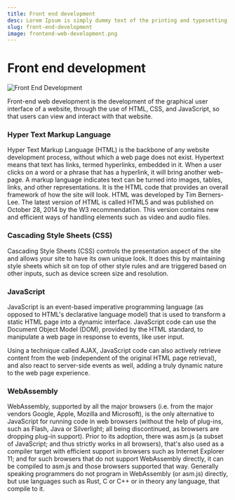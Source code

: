 ```yaml
---
title: Front end development
desc: Lorem Ipsum is simply dummy text of the printing and typesetting industry.
slug: front-end-development
image: frontend-web-development.png
---
```


# Front end development

![Front End Development](../../_nuxt/assets/images/frontend-web-development.png)

Front-end web development is the development of the graphical user interface of a website, through the use of HTML, CSS, and JavaScript, so that users can view and interact with that website.

### Hyper Text Markup Language

Hyper Text Markup Language (HTML) is the backbone of any website development process, without which a web page does not exist. Hypertext means that text has links, termed hyperlinks, embedded in it. When a user clicks on a word or a phrase that has a hyperlink, it will bring another web-page. A markup language indicates text can be turned into images, tables, links, and other representations. It is the HTML code that provides an overall framework of how the site will look. HTML was developed by Tim Berners-Lee. The latest version of HTML is called HTML5 and was published on October 28, 2014 by the W3 recommendation. This version contains new and efficient ways of handling elements such as video and audio files.

### Cascading Style Sheets (CSS)

Cascading Style Sheets (CSS) controls the presentation aspect of the site and allows your site to have its own unique look. It does this by maintaining style sheets which sit on top of other style rules and are triggered based on other inputs, such as device screen size and resolution.

### JavaScript

JavaScript is an event-based imperative programming language (as opposed to HTML's declarative language model) that is used to transform a static HTML page into a dynamic interface. JavaScript code can use the Document Object Model (DOM), provided by the HTML standard, to manipulate a web page in response to events, like user input.

Using a technique called AJAX, JavaScript code can also actively retrieve content from the web (independent of the original HTML page retrieval), and also react to server-side events as well, adding a truly dynamic nature to the web page experience.

### WebAssembly

WebAssembly, supported by all the major browsers (i.e. from the major vendors Google, Apple, Mozilla and Microsoft), is the only alternative to JavaScript for running code in web browsers (without the help of plug-ins, such as Flash, Java or Silverlight; all being discontinued, as browsers are dropping plug-in support). Prior to its adoption, there was asm.js (a subset of JavaScript; and thus strictly works in all browsers), that's also used as a compiler target with efficient support in browsers such as Internet Explorer 11; and for such browsers that do not support WebAssembly directly, it can be compiled to asm.js and those browsers supported that way. Generally speaking programmers do not program in WebAssembly (or asm.js) directly, but use languages such as Rust, C or C++ or in theory any language, that compile to it.